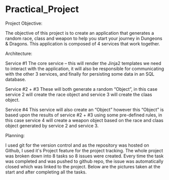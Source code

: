# Practical_Project


Project Objective:

The objective of this project is to create an application that generates a random race, class and weapon to help you start your journey in Dungeons & Dragons. This application is composed of 4 services that work together. 

Architecture:

Service #1
The core service – this will render the Jinja2 templates we need to interact with the application, it will also be responsible for communicating with the other 3 services, and finally for persisting some data in an SQL database.

Service #2 + #3
These will both generate a random “Object”, in this case service 2 will create the race object and service 3 will create the claas object.

Service #4
This service will also create an “Object” however this “Object” is based upon the results of service #2 + #3 using some pre-defined rules, in this case service 4 will create a weapon object based on the race and claas object generated by service 2 and service 3.

Planning:

I used git for the version control and as the repository was hosted on Github, I used it's Project feature for the project tracking. The whole project was broken down into 8 tasks so 8 issues were created. Every time the task was completed and was pushed to github repo, the issue was automatically closed which was linked to the project. Below are the pictures taken at the start and after completing all the tasks.



